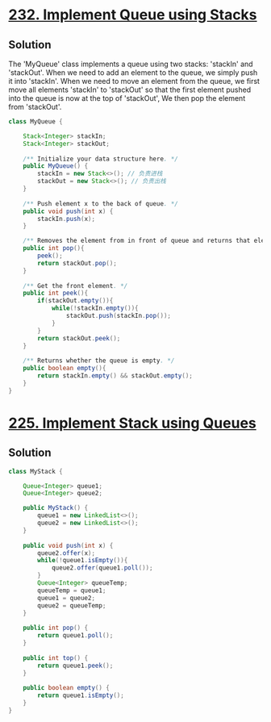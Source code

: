 # [232. Implement Queue using Stacks](https://leetcode.com/problems/implement-queue-using-stacks/)
## Solution
The 'MyQueue' class implements a queue using two stacks: 'stackIn' and
'stackOut'. When we need to add an element to the queue, we simply push
it into 'stackIn'. When we need to move an element from the queue, we 
first move all elements 'stackIn' to 'stackOut' so that the first element
pushed into the queue is now at the top of 'stackOut', We then pop the
element from 'stackOut'.

```java
class MyQueue {

    Stack<Integer> stackIn;
    Stack<Integer> stackOut;
    
    /** Initialize your data structure here. */
    public MyQueue() {
        stackIn = new Stack<>(); // 负责进栈
        stackOut = new Stack<>(); // 负责出栈
    }
    
    /** Push element x to the back of queue. */
    public void push(int x) {
        stackIn.push(x);
    }

    /** Removes the element from in front of queue and returns that element. */
    public int pop(){
        peek();
        return stackOut.pop();
    }
    
    /** Get the front element. */
    public int peek(){
        if(stackOut.empty()){
            while(!stackIn.empty()){
                stackOut.push(stackIn.pop());
            }
        }
        return stackOut.peek();
    }
    
    /** Returns whether the queue is empty. */
    public boolean empty(){
        return stackIn.empty() && stackOut.empty();
    }
}
```

# [225. Implement Stack using Queues](https://leetcode.com/problems/implement-stack-using-queues/)

## Solution

```java
class MyStack {

    Queue<Integer> queue1;
    Queue<Integer> queue2;

    public MyStack() {
        queue1 = new LinkedList<>();
        queue2 = new LinkedList<>();
    }
    
    public void push(int x) {
        queue2.offer(x);
        while(!queue1.isEmpty()){
            queue2.offer(queue1.poll());
        }
        Queue<Integer> queueTemp;
        queueTemp = queue1;
        queue1 = queue2;
        queue2 = queueTemp;
    }
    
    public int pop() {
        return queue1.poll();
    }
    
    public int top() {
        return queue1.peek();
    }
    
    public boolean empty() {
        return queue1.isEmpty();
    }
}
```
